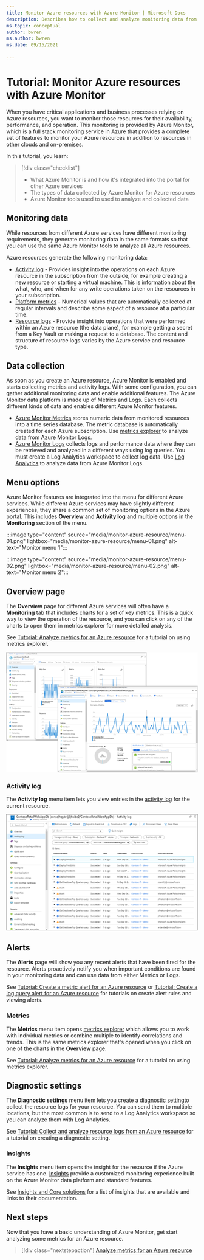 ```yaml
---
title: Monitor Azure resources with Azure Monitor | Microsoft Docs
description: Describes how to collect and analyze monitoring data from resources in Azure using Azure Monitor.
ms.topic: conceptual
author: bwren
ms.author: bwren
ms.date: 09/15/2021

---
```


# Tutorial: Monitor Azure resources with Azure Monitor
When you have critical applications and business processes relying on Azure resources, you want to monitor those resources for their availability, performance, and operation. This monitoring is provided by Azure Monitor, which is a full stack monitoring service in Azure that provides a complete set of features to monitor your Azure resources in addition to resources in other clouds and on-premises.

In this tutorial, you learn:

> [!div class="checklist"]
> * What Azure Monitor is and how it's integrated into the portal for other Azure services
> * The types of data collected by Azure Monitor for Azure resources
> * Azure Monitor tools used to used to analyze and collected data


## Monitoring data
While resources from different Azure services have different monitoring requirements, they generate monitoring data in the same formats so that you can use the same Azure Monitor tools to analyze all Azure resources.

Azure resources generate the following monitoring data:

- [Activity log](./platform-logs-overview.md) - Provides insight into the operations on each Azure resource in the subscription from the outside, for example creating a new resource or starting a virtual machine. This is information about the what, who, and when for any write operations taken on the resources in your subscription.
- [Platform metrics](../essentials/data-platform-metrics.md) - Numerical values that are automatically collected at regular intervals and describe some aspect of a resource at a particular time. 
- [Resource logs](./platform-logs-overview.md) - Provide insight into operations that were performed within an Azure resource (the data plane), for example getting a secret from a Key Vault or making a request to a database. The content and structure of resource logs varies by the Azure service and resource type.


## Data collection
As soon as you create an Azure resource, Azure Monitor is enabled and starts collecting metrics and activity logs. With some configuration, you can gather additional monitoring data and enable additional features. The Azure Monitor data platform is made up of Metrics and Logs. Each collects different kinds of data and enables different Azure Monitor features.

- [Azure Monitor Metrics](../essentials/data-platform-metrics.md) stores numeric data from monitored resources into a time series database. The metric database is automatically created for each Azure subscription. Use [metrics explorer](../essentials/tutorial-metrics.md) to analyze data from Azure Monitor Logs.
- [Azure Monitor Logs](../logs/data-platform-logs.md) collects logs and performance data where they can be retrieved and analyzed in a different ways using log queries. You must create a Log Analytics workspace to collect log data. Use [Log Analytics](../logs/tutorial-logs.md) to analyze data from Azure Monitor Logs.

## Menu options
Azure Monitor features are integrated into the menu for different Azure services. While different Azure services may have slightly different experiences, they share a common set of monitoring options in the Azure portal. This includes **Overview** and **Activity log** and multiple options in the **Monitoring** section of the menu. 

:::image type="content" source="media/monitor-azure-resource/menu-01.png" lightbox="media/monitor-azure-resource/menu-01.png" alt-text="Monitor menu 1":::

:::image type="content" source="media/monitor-azure-resource/menu-02.png" lightbox="media/monitor-azure-resource/menu-02.png" alt-text="Monitor menu 2":::


## Overview page
The **Overview** page for different Azure services will often have a **Monitoring** tab that includes charts for a set of key metrics. This is a quick way to view the operation of the resource, and you can click on any of the charts to open them in metrics explorer for more detailed analysis. 

See [Tutorial: Analyze metrics for an Azure resource](../essentials/tutorial-metrics.md) for a tutorial on using metrics explorer.

![Overview page](media/monitor-azure-resource/overview-page.png)
### Activity log 
The **Activity log** menu item lets you view entries in the [activity log](../essentials/activity-log.md) for the current resource. 


![Activity Log](media/monitor-azure-resource/activity-log.png)


## Alerts
The **Alerts** page will show you any recent alerts that have been fired for the resource. Alerts proactively notify you when important conditions are found in your monitoring data and can use data from either Metrics or Logs.

See [Tutorial: Create a metric alert for an Azure resource](../alerts/tutorial-metric-alert.md) or [Tutorial: Create a log query alert for an Azure resource](../alerts/tutorial-log-alert.md) for tutorials on create alert rules and viewing alerts.

### Metrics
The **Metrics** menu item opens [metrics explorer](./metrics-getting-started.md) which allows you to work with individual metrics or combine  multiple to identify correlations and trends. This is the same metrics explorer that's opened when you click on one of the charts in the **Overview** page.

See [Tutorial: Analyze metrics for an Azure resource](../essentials/tutorial-metrics.md) for a tutorial on using metrics explorer.


## Diagnostic settings
The **Diagnostic settings** menu item lets you create a [diagnostic setting](../essentials/diagnostic-settings.md)to collect the resource logs for your resource. You can send them to multiple locations, but the most common is to send to a Log Analytics workspace so you can analyze them with Log Analytics.

See [Tutorial: Collect and analyze resource logs from an Azure resource](../essentials/tutorial-resource-logs.md) for a tutorial on creating a diagnostic setting.



### Insights 
The **Insights** menu item opens the insight for the resource if the Azure service has one. [Insights](../monitor-reference.md) provide a customized monitoring experience built on the Azure Monitor data platform and standard features. 


See [Insights and Core solutions](../monitor-reference.md#insights-and-core-solutions) for a list of insights that are available and links to their documentation.

## Next steps
Now that you have a basic understanding of Azure Monitor, get start analyzing some metrics for an Azure resource.

> [!div class="nextstepaction"]
> [Analyze metrics for an Azure resource](../alerts/tutorial-metrics.md)
